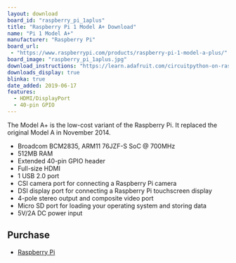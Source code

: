 ```yaml
---
layout: download
board_id: "raspberry_pi_1aplus"
title: "Raspberry Pi 1 Model A+ Download"
name: "Pi 1 Model A+"
manufacturer: "Raspberry Pi"
board_url:
 - "https://www.raspberrypi.com/products/raspberry-pi-1-model-a-plus/"
board_image: "raspberry_pi_1aplus.jpg"
download_instructions: "https://learn.adafruit.com/circuitpython-on-raspberrypi-linux/installing-circuitpython-on-raspberry-pi"
downloads_display: true
blinka: true
date_added: 2019-06-17
features:
  - HDMI/DisplayPort
  - 40-pin GPIO
---
```


The Model A+ is the low-cost variant of the Raspberry Pi. It replaced the original Model A in November 2014.

- Broadcom BCM2835, ARM11 76JZF-S SoC @ 700MHz
- 512MB RAM
- Extended 40-pin GPIO header
- Full-size HDMI
- 1 USB 2.0 port
- CSI camera port for connecting a Raspberry Pi camera
- DSI display port for connecting a Raspberry Pi touchscreen display
- 4-pole stereo output and composite video port
- Micro SD port for loading your operating system and storing data
- 5V/2A DC power input

## Purchase
* [Raspberry Pi](https://www.raspberrypi.org/products/raspberry-pi-1-model-a-plus/)
